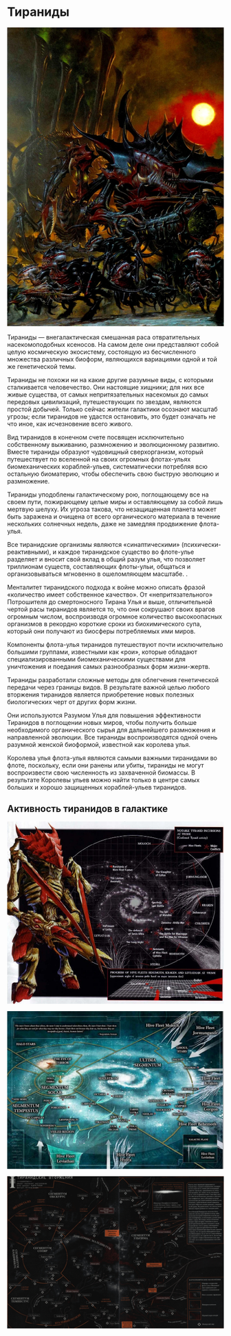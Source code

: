 # Тираниды

![tyranids](/data/factions/tyranids/tyranids_pic.jpg)

Тираниды — внегалактическая смешанная раса отвратительных насекомоподобных ксеносов. На самом деле они представляют собой целую космическую экосистему, состоящую из бесчисленного множества различных биоформ, являющихся вариациями одной и той же генетической темы.

Тираниды не похожи ни на какие другие разумные виды, с которыми сталкивается человечество. Они настоящие хищники; для них все живые существа, от самых непритязательных насекомых до самых передовых цивилизаций, путешествующих по звездам, являются простой добычей. Только сейчас жители галактики осознают масштаб угрозы; если тиранидов не удастся остановить, это будет означать не что иное, как исчезновение всего живого.

Вид тиранидов в конечном счете посвящен исключительно собственному выживанию, размножению и эволюционному развитию. Вместе тираниды образуют чудовищный сверхорганизм, который путешествует по вселенной на своих огромных флотах-ульях биомеханических кораблей-ульев, систематически потребляя всю остальную биоматерию, чтобы обеспечить свою быструю эволюцию и размножение.

Тираниды уподоблены галактическому рою, поглощающему все на своем пути, пожирающему целые миры и оставляющему за собой лишь мертвую шелуху. Их угроза такова, что незащищенная планета может быть заражена и очищена от всего органического материала в течение нескольких солнечных недель, даже не замедляя продвижение флота-улья.

Все тиранидские организмы являются «синаптическими» (психически-реактивными), и каждое тиранидское существо во флоте-улье разделяет и вносит свой вклад в общий разум улья, что позволяет триллионам существ, составляющих флоты-ульи, общаться и организовываться мгновенно в ошеломляющем масштабе. .

Менталитет тиранидского подхода к войне можно описать фразой «количество имеет собственное качество». От «непритязательного» Потрошителя до смертоносного Тирана Улья и выше, отличительной чертой расы тиранидов является то, что они сокрушают своих врагов огромным числом, воспроизводя огромное количество высокоопасных организмов в рекордно короткие сроки из биохимического супа, который они получают из биосферы потребляемых ими миров.

Компоненты флота-улья тиранидов путешествуют почти исключительно большими группами, известными как «рои», которые обладают специализированными биомеханическими существами для уничтожения и поедания самых разнообразных форм жизни-жертв.

Тираниды разработали сложные методы для облегчения генетической передачи через границы видов. В результате важной целью любого вторжения тиранидов является приобретение новых полезных биологических черт от других форм жизни.

Они используются Разумом Улья для повышения эффективности Тиранидов в поглощении новых миров, чтобы получить больше необходимого органического сырья для дальнейшего размножения и направленной эволюции. Все тираниды воспроизводятся одной очень разумной женской биоформой, известной как королева улья.

Королева улья флота-улья являются самыми важными тиранидами во флоте, поскольку, если они ранены или убиты, тираниды не могут воспроизвести свою численность из захваченной биомассы. В результате Королевы ульев можно найти только в центре самых больших и хорошо защищенных кораблей-ульев тиранидов.

## Активность тиранидов в галактике

![tyranids1](/data/factions/tyranids/tyranids_map1.jpg)

![tyranids2](/data/factions/tyranids/tyranids_map2.jpg)

![tyranids3](/data/factions/tyranids/tyranids_map3.jpg)
